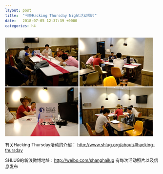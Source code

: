 ```yaml
---
layout: post
title:  "今晚Hacking Thursday Night活动照片"
date:   2018-07-05 12:37:39 +0000
categories: h4
---
```


[<img src='https://raw.githubusercontent.com/shanghailug/res2018/master/i705.h4/i705_2034_1000+08.240x160.jpg'>](https://raw.githubusercontent.com/shanghailug/res2018/master/i705.h4/i705_2034_1000+08.JPG)
[<img src='https://raw.githubusercontent.com/shanghailug/res2018/master/i705.h4/i705_2034_5900+08.240x160.jpg'>](https://raw.githubusercontent.com/shanghailug/res2018/master/i705.h4/i705_2034_5900+08.JPG)
[<img src='https://raw.githubusercontent.com/shanghailug/res2018/master/i705.h4/i705_2035_1900+08.240x160.jpg'>](https://raw.githubusercontent.com/shanghailug/res2018/master/i705.h4/i705_2035_1900+08.JPG)
[<img src='https://raw.githubusercontent.com/shanghailug/res2018/master/i705.h4/i705_2037_5300+08.240x160.jpg'>](https://raw.githubusercontent.com/shanghailug/res2018/master/i705.h4/i705_2037_5300+08.JPG)

有关Hacking Thursday活动的介绍：
http://www.shlug.org/about/#hacking-thursday

SHLUG的新浪微博地址：http://weibo.com/shanghailug 有每次活动照片以及信息发布


